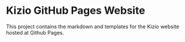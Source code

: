 ﻿# Kizio GitHub Pages Website

This project contains the markdown and templates for the Kizio website hosted at Github Pages.